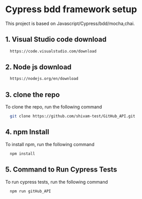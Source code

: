 # Cypress bdd framework setup

This project is based on Javascript/Cypress/bdd/mocha,chai.

## 1. Visual Studio code download
```bash
  https://code.visualstudio.com/download
```

## 2. Node js download
```bash
  https://nodejs.org/en/download
```

## 3. clone the repo

To clone the repo, run the following command

```bash
  git clone https://github.com/shivam-test/GitHub_API.git
```

## 4. npm Install

To install npm, run the following command

```bash
  npm install
```

## 5. Command to Run Cypress Tests

To run cypress tests, run the following command

```bash
  npm run gitHub_API
```
